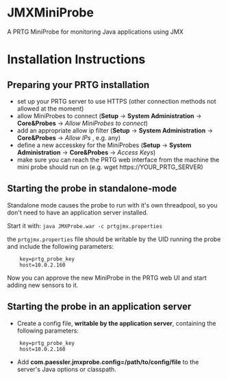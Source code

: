 JMXMiniProbe
============

A PRTG MiniProbe for monitoring Java applications using JMX

Installation Instructions
=========================

Preparing your PRTG installation
--------------------------------

- set up your PRTG server to use HTTPS (other connection methods not allowed at the moment)
- allow MiniProbes to connect (**Setup** -> **System Administration** -> **Core&Probes** -> *Allow MiniProbes to connect*)
- add an appropriate allow ip filter (**Setup** -> **System Administration** -> **Core&Probes** -> *Allow IPs* , e.g. any) 
- define a new accesskey for the MiniProbes (**Setup** -> **System Administration** -> **Core&Probes** -> *Access Keys*)
- make sure you can reach the PRTG web interface from the machine the mini probe should run on (e.g. wget https://YOUR_PRTG_SERVER)

Starting the probe in standalone-mode
-------------------------------------

Standalone mode causes the probe to run with it's own threadpool, so you don't need to have an application server installed.

Start it with:
    ```java JMXProbe.war -c prtgjmx.properties```

the ```prtgjmx.properties``` file should be writable by the UID running the probe and include the following parameters:

```
    key=prtg_probe_key
    host=10.0.2.160
```

Now you can approve the new MiniProbe in the PRTG web UI and start adding new sensors to it.

Starting the probe in an application server
-------------------------------------------

* Create a config file, **writable by the application server**, containing the following parameters:
```
    key=prtg_probe_key
    host=10.0.2.160
```
* Add **com.paessler.jmxprobe.config=/path/to/config/file** to the server's Java options or classpath.
